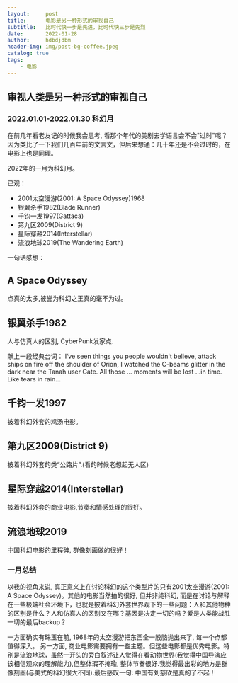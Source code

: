 ```yaml
---
layout:     post
title:      电影是另一种形式的审视自己
subtitle:   比时代快一步是先进，比时代快三步是先烈
date:       2022-01-28
author:     hdbdjdbm
header-img: img/post-bg-coffee.jpeg
catalog: true
tags:
    - 电影
---
```



## 审视人类是另一种形式的审视自己
### 2022.01.01-2022.01.30 科幻月

在前几年看老友记的时候我会思考, 看那个年代的美剧去学语言会不会"过时"呢？因为类比了一下我们几百年前的文言文，但后来想通：几十年还是不会过时的，在电影上也是同理。

2022年的一月为科幻月。

已观：
* 2001太空漫游(2001: A Space Odyssey)1968
* 银翼杀手1982(Blade Runner)
* 千钧一发1997(Gattaca)
* 第九区2009(District 9)
* 星际穿越2014(Interstellar)
* 流浪地球2019(The Wandering Earth)

一句话感想：

A Space Odyssey
---
点真的太多,被誉为科幻之王真的毫不为过。

银翼杀手1982
---

人与仿真人的区别, CyberPunk发家点.

献上一段经典台词：
I‘ve seen things you people wouldn't believe, attack ships on fire off the shoulder of Orion, I watched the C-beams glitter in the dark near the Tanah user Gate.  All those ... moments will be lost ...in time. Like tears in rain...


千钧一发1997
---
披着科幻外套的鸡汤电影。

第九区2009(District 9)
---
披着科幻外套的类“公路片”.(看的时候老想起无人区)

星际穿越2014(Interstellar)
---
披着科幻外套的商业电影,节奏和情感处理的很好。

流浪地球2019
---
中国科幻电影的里程碑, 群像刻画做的很好！


### 一月总结

以我的视角来说, 真正意义上在讨论科幻的这个类型片的只有2001太空漫游(2001: A Space Odyssey)。其他的电影当然拍的很好, 但并非纯科幻, 而是在讨论与解释在一些极端社会环境下，也就是披着科幻外套世界观下的一些问题：人和其他物种的区别是什么？人和仿真人的区别又在哪？基因是决定一切的吗？爱是人类能战胜一切的最后backup？

一方面确实有珠玉在前, 1968年的太空漫游把东西全一股脑抛出来了, 每一个点都值得深入。 另一方面, 商业电影需要拥有一些主题。但这些电影都是优秀电影。特别是流浪地球，虽然一开头的旁白叙述让人觉得在看动物世界(我觉得中国导演应该相信观众的理解能力),但整体瑕不掩瑜, 整体节奏很好.我觉得最出彩的地方是群像刻画(与美式的科幻很大不同).最后感叹一句: 中国有刘慈欣是真的了不起！